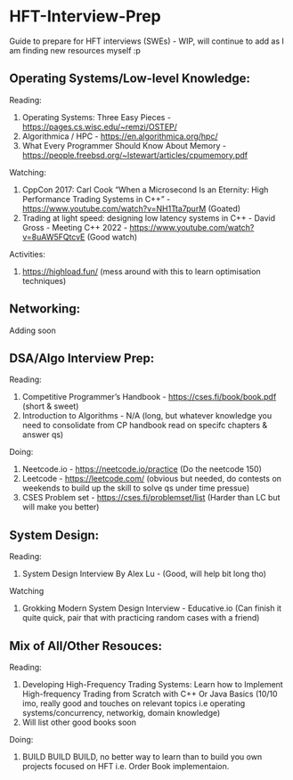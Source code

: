# HFT-Interview-Prep
Guide to prepare for HFT interviews (SWEs) - WIP, will continue to add as I am finding new resources myself :p

## Operating Systems/Low-level Knowledge:

  Reading:
  1. Operating Systems: Three Easy Pieces - https://pages.cs.wisc.edu/~remzi/OSTEP/
  2. Algorithmica / HPC - https://en.algorithmica.org/hpc/
  3. What Every Programmer Should Know About Memory - https://people.freebsd.org/~lstewart/articles/cpumemory.pdf
  
  Watching:
  1. CppCon 2017: Carl Cook “When a Microsecond Is an Eternity: High Performance Trading Systems in C++” - https://www.youtube.com/watch?v=NH1Tta7purM (Goated)
  2. Trading at light speed: designing low latency systems in C++ - David Gross - Meeting C++ 2022 - https://www.youtube.com/watch?v=8uAW5FQtcvE (Good watch)
  
  Activities:
  1. https://highload.fun/ (mess around with this to learn optimisation techniques)
  
 
## Networking:

  Adding soon


## DSA/Algo Interview Prep:

  Reading:
  1. Competitive Programmer’s Handbook - https://cses.fi/book/book.pdf (short & sweet)
  2. Introduction to Algorithms - N/A (long, but whatever knowledge you need to consolidate from CP handbook read on specifc chapters & answer qs)
  
  Doing:
  1. Neetcode.io -  https://neetcode.io/practice (Do the neetcode 150)
  2. Leetcode - https://leetcode.com/ (obvious but needed, do contests on weekends to build up the skill to solve qs under time pressue)
  3. CSES Problem set - https://cses.fi/problemset/list (Harder than LC but will make you better)
  
  
## System Design:
 
  Reading: 
  1. System Design Interview By Alex Lu - (Good, will help bit long tho)
  
  Watching
  1. Grokking Modern System Design Interview - Educative.io (Can finish it quite quick, pair that with practicing random cases with a friend)
  
  
## Mix of All/Other Resouces:

  Reading: 
  1. Developing High-Frequency Trading Systems: Learn how to Implement High-frequency Trading from Scratch with C++ Or Java Basics (10/10 imo, really good and touches on relevant topics i.e operating systems/concurrency, networkig, domain knowledge)
  2. Will list other good books soon

  Doing:
  1. BUILD BUILD BUILD, no better way to learn than to build you own projects focused on HFT i.e. Order Book implementaion.

  
  
  
  


